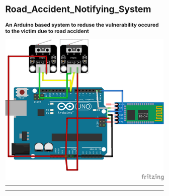 # Road_Accident_Notifying_System
### An Arduino based system to reduse the vulnerability occured to the victim due to road accident 

![](https://github.com/AdnanM7/Road_Accident_Notifying_System/blob/main/Road%20Accident%20Notifying%20System.png)
___
***
